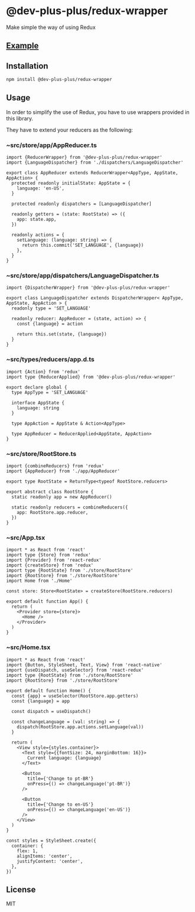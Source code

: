 # @dev-plus-plus/redux-wrapper

Make simple the way of using Redux

## [Example](https://github.com/ftgibran/redux-wrapper/tree/master/src/stories/Example.tsx)

## Installation

```sh
npm install @dev-plus-plus/redux-wrapper
```

## Usage

In order to simplify the use of Redux, you have to use wrappers provided in this library.

They have to extend your reducers as the following:

### ~src/store/app/AppReducer.ts
```tsx
import {ReducerWrapper} from '@dev-plus-plus/redux-wrapper'
import {LanguageDispatcher} from './dispatchers/LanguageDispatcher'

export class AppReducer extends ReducerWrapper<AppType, AppState, AppAction> {
  protected readonly initialState: AppState = {
    language: 'en-US',
  }

  protected readonly dispatchers = [LanguageDispatcher]

  readonly getters = (state: RootState) => ({
    app: state.app,
  })

  readonly actions = {
    setLanguage: (language: string) => {
      return this.commit('SET_LANGUAGE', {language})
    },
  }
}
```

### ~src/store/app/dispatchers/LanguageDispatcher.ts
```tsx
import {DispatcherWrapper} from '@dev-plus-plus/redux-wrapper'

export class LanguageDispatcher extends DispatcherWrapper< AppType, AppState, AppAction > {
  readonly type = 'SET_LANGUAGE'

  readonly reducer: AppReducer = (state, action) => {
    const {language} = action

    return this.set(state, {language})
  }
}
```

### ~src/types/reducers/app.d.ts
```tsx
import {Action} from 'redux'
import type {ReducerApplied} from '@dev-plus-plus/redux-wrapper'

export declare global {
  type AppType = 'SET_LANGUAGE'

  interface AppState {
    language: string
  }

  type AppAction = AppState & Action<AppType>

  type AppReducer = ReducerApplied<AppState, AppAction>
}
```

### ~src/store/RootStore.ts
```tsx
import {combineReducers} from 'redux'
import {AppReducer} from './app/AppReducer'

export type RootState = ReturnType<typeof RootStore.reducers>

export abstract class RootStore {
  static readonly app = new AppReducer()

  static readonly reducers = combineReducers({
    app: RootStore.app.reducer,
  })
}
```

### ~src/App.tsx
```tsx
import * as React from 'react'
import type {Store} from 'redux'
import {Provider} from 'react-redux'
import {createStore} from 'redux'
import type {RootState} from './store/RootStore'
import {RootStore} from './store/RootStore'
import Home from './Home'

const store: Store<RootState> = createStore(RootStore.reducers)

export default function App() {
  return (
    <Provider store={store}>
      <Home />
    </Provider>
  )
}
```

### ~src/Home.tsx
```tsx
import * as React from 'react'
import {Button, StyleSheet, Text, View} from 'react-native'
import {useDispatch, useSelector} from 'react-redux'
import type {RootState} from './store/RootStore'
import {RootStore} from './store/RootStore'

export default function Home() {
  const {app} = useSelector(RootStore.app.getters)
  const {language} = app

  const dispatch = useDispatch()

  const changeLanguage = (val: string) => {
    dispatch(RootStore.app.actions.setLanguage(val))
  }

  return (
    <View style={styles.container}>
      <Text style={{fontSize: 24, marginBottom: 16}}>
        Current language: {language}
      </Text>

      <Button
        title={'Change to pt-BR'}
        onPress={() => changeLanguage('pt-BR')}
      />

      <Button
        title={'Change to en-US'}
        onPress={() => changeLanguage('en-US')}
      />
    </View>
  )
}

const styles = StyleSheet.create({
  container: {
    flex: 1,
    alignItems: 'center',
    justifyContent: 'center',
  },
})
```

## License

MIT